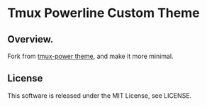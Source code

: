 # Tmux Powerline Custom Theme

## Overview.
Fork from [tmux-power theme](https://github.com/wfxr/tmux-power), and make it more minimal.

## License
This software is released under the MIT License, see LICENSE.
